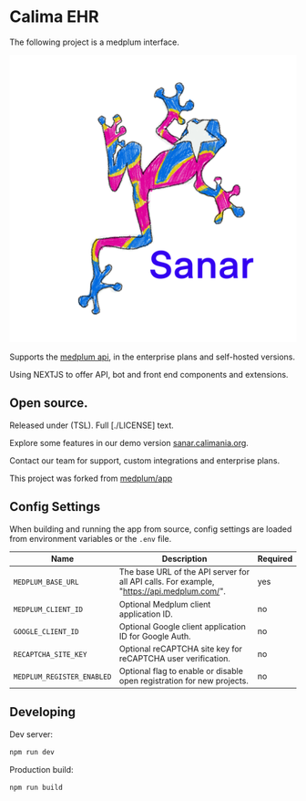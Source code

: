 # Calima EHR

The following project is a medplum interface.

![Sanar logo](./static/img/sanar.calima.png)

Supports the [medplum api](https://api.medplum.com/), in the enterprise plans and self-hosted versions.

Using NEXTJS to offer API, bot and front end components and extensions.

## Open source.

Released under (TSL). Full [./LICENSE] text.

Explore some features in our demo version [sanar.calimania.org](https://sanar.calimania.org).

Contact our team for support, custom integrations and enterprise plans.

This project was forked from [medplum/app](https://app.medplum.com)

## Config Settings

When building and running the app from source, config settings are loaded from environment variables or the `.env` file.

| Name                       | Description                                                                                | Required |
| -------------------------- | ------------------------------------------------------------------------------------------ | -------- |
| `MEDPLUM_BASE_URL`         | The base URL of the API server for all API calls. For example, "https://api.medplum.com/". | yes      |
| `MEDPLUM_CLIENT_ID`        | Optional Medplum client application ID.                                                    | no       |
| `GOOGLE_CLIENT_ID`         | Optional Google client application ID for Google Auth.                                     | no       |
| `RECAPTCHA_SITE_KEY`       | Optional reCAPTCHA site key for reCAPTCHA user verification.                               | no       |
| `MEDPLUM_REGISTER_ENABLED` | Optional flag to enable or disable open registration for new projects.                     | no       |

## Developing

Dev server:

```bash
npm run dev
```

Production build:

```bash
npm run build
```
